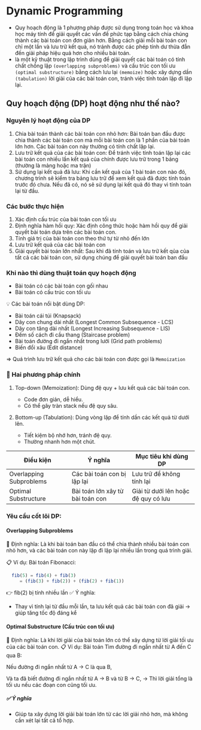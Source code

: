 # Dynamic Programming

- Quy hoạch động là 1 phương pháp được sử dụng trong toán học và khoa học máy tính để giải quyết các vấn đề phức tạp bằng cách chia chúng thành các bài toán con đơn giản hơn. Bằng cách giải mỗi bài toán con chỉ một lần và lưu trữ kết quả, nó tránh được các phép tính dư thừa đẫn đến giải pháp hiệu quả hơn cho nhiều bài toán.
- là một kỹ thuật trong lập trình dùng để giải quyết các bài toán có tính chất chồng lặp `(overlapping subproblems)` và cấu trúc con tối ưu `(optimal substructure)` bằng cách lưu lại `(memoize)` hoặc xây dựng dần `(tabulation)` lời giải của các bài toán con, tránh việc tính toán lặp đi lặp lại.

## Quy hoạch động (DP) hoạt động như thế nào?

### Nguyên lý hoạt động của DP

1. Chia bài toán thành các bài toán con nhỏ hơn: Bài toán ban đầu được chia thành các bài toán con mà mỗi bài toán con là 1 phần của bài toán lớn hơn. Các bài toán con này thường có tính chất lặp lại.
2. Lưu trữ kết quả của các bài toán con: Để tránh việc tính toán lặp lại các bài toán con nhiều lần kết quả của chính được lưu trữ trong 1 bảng (thường là mảng hoặc ma trận)
3. Sử dụng lại kết quả đã lưu: Khi cần kết quả của 1 bài toán con nào đó, chương trình sẽ kiểm tra bảng lưu trữ để xem kết quả đã được tính toán trước đó chưa. Nếu đã có, nó sẽ sử dụng lại kết quả đó thay vì tính toán lại từ đầu.

### Các bước thực hiện

1. Xác định cấu trúc của bài toán con tối ưu
2. Định nghĩa hàm hồi quy: Xác định công thức hoặc hàm hồi quy để giải quyết bài toán dựa trên các bài toán con.
3. Tính giá trị của bài toán con theo thứ tự từ nhỏ đến lớn
4. Lưu trữ kết quả của các bài toán con
5. Giải quyết bài toán lớn nhất: Sau khi đã tính toán và lưu trữ kết qủa của tất cả các bài toán con, sử dụng chúng để giải quyết bài toán ban đầu

### Khi nào thì dùng thuật toán quy hoạch động

- Bài toán có các bài toán con gối nhau
- Bài toán có cấu trúc con tối ưu

💡 Các bài toán nổi bật dùng DP:

- Bài toán cái túi (Knapsack)
- Dãy con chung dài nhất (Longest Common Subsequence - LCS)
- Dãy con tăng dài nhất (Longest Increasing Subsequence - LIS)
- Đếm số cách đi cầu thang (Staircase problem)
- Bài toán đường đi ngắn nhất trong lưới (Grid path problems)
- Biến đổi xâu (Edit distance)

=> Quá trình lưu trữ kết quả cho các bài toán con được gọi là `Memoization`

### 🧰 Hai phương pháp chính

1. Top-down (Memoization): Dùng đệ quy + lưu kết quả các bài toán con.
   - Code đơn giản, dễ hiểu.
   - Có thể gây tràn stack nếu đệ quy sâu.

2. Bottom-up (Tabulation): Dùng vòng lặp để tính dần các kết quả từ dưới lên.
   - Tiết kiệm bộ nhớ hơn, tránh đệ quy.
   - Thường nhanh hơn một chút.

| Điều kiện               | Ý nghĩa                          | Mục tiêu khi dùng DP                |
|-------------------------|----------------------------------|-------------------------------------|
| Overlapping Subproblems | Các bài toán con bị lặp lại      | Lưu trữ để không tính lại           |
| Optimal Substructure    | Bài toán lớn xây từ bài toán con | Giải từ dưới lên hoặc đệ quy có lưu |

### Yêu cầu cốt lõi DP:

#### Overlapping Subproblems

📌 Định nghĩa:
Là khi bài toán ban đầu có thể chia thành nhiều bài toán con nhỏ hơn, và các bài toán con này lặp đi lặp lại nhiều lần trong quá trình giải.

📋 Ví dụ:
Bài toán Fibonacci:

  ```javascript
    fib(5) = fib(4) + fib(3)
       = (fib(3) + fib(2)) + (fib(2) + fib(1))
  ```

👉 fib(2) bị tính nhiều lần
✅ Ý nghĩa:

- Thay vì tính lại từ đầu mỗi lần, ta lưu kết quả các bài toán con đã giải -> giúp tăng tốc độ đáng kể

#### Optimal Substructure (Cấu trúc con tối ưu)

📌 Định nghĩa:
Là khi lời giải của bài toán lớn có thể xây dựng từ lời giải tối ưu của các bài toán con.
📋 Ví dụ:
Bài toán Tìm đường đi ngắn nhất từ A đến C qua B:

Nếu đường đi ngắn nhất từ A → C là qua B,

Và ta đã biết đường đi ngắn nhất từ A → B và từ B → C,
→ Thì lời giải tổng là tối ưu nếu các đoạn con cũng tối ưu.

##### ✅ Ý nghĩa

- Giúp ta xây dựng lời giải bài toán lớn từ các lời giải nhỏ hơn, mà không cần xét lại tất cả tổ hợp.